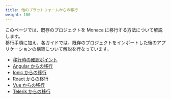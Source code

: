 ```yaml
---
title: 他のプラットフォームからの移行
weight: 100
---
```


このページでは、既存のプロジェクトを Monaca に移行する方法について解説します。  
移行手順に加え、各ガイドでは、既存のプロジェクトをインポートした後のアプリケーションの構築について解説を行なっています。

- [移行時の確認ポイント](key_point/)
- [Angular からの移行](angular_migration/)
- [Ionic からの移行](ionic_migration/)
- [React からの移行](react_migration/)
- [Vue からの移行](vue_migration/)
- [Telerik からの移行](telerik_migration/)
